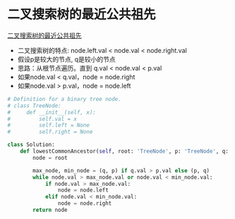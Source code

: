 # 二叉搜索树的最近公共祖先
[二叉搜索树的最近公共祖先](https://leetcode-cn.com/problems/lowest-common-ancestor-of-a-binary-search-tree/)

- 二叉搜索树的特点: node.left.val < node.val < node.right.val 
- 假设p是较大的节点, q是较小的节点
- 思路：从根节点遍历。直到 q.val < node.val < p.val
- 如果node.val < q.val，node = node.right
- 如果node.val > p.val，node = node.left

```python
# Definition for a binary tree node.
# class TreeNode:
#     def __init__(self, x):
#         self.val = x
#         self.left = None
#         self.right = None

class Solution:
    def lowestCommonAncestor(self, root: 'TreeNode', p: 'TreeNode', q: 'TreeNode') -> 'TreeNode':
        node = root

        max_node, min_node = (q, p) if q.val > p.val else (p, q)
        while node.val > max_node.val or node.val < min_node.val:
            if node.val > max_node.val:
                node = node.left
            elif node.val < min_node.val:
                node = node.right
        return node

```
